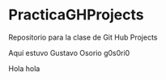 # PracticaGHProjects
Repositorio para la clase de Git Hub Projects

Aquí estuvo Gustavo Osorio g0s0ri0


Hola hola 
